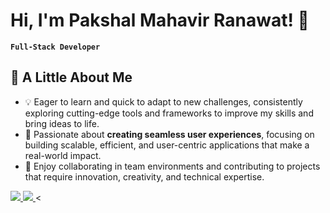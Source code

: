 # Hi, I'm Pakshal Mahavir Ranawat! 👋
**`Full-Stack Developer`**

## 🚀 A Little About Me

- 💡 Eager to learn and quick to adapt to new challenges, consistently exploring cutting-edge tools and frameworks to improve my skills and bring ideas to life.
- 🔧 Passionate about **creating seamless user experiences**, focusing on building scalable, efficient, and user-centric applications that make a real-world impact.
- 🤝 Enjoy collaborating in team environments and contributing to projects that require innovation, creativity, and technical expertise.

<p align="left">
	<a href="https://www.linkedin.com/in/pakshal-ranawat/">
		<img src="https://img.shields.io/badge/LinkedIn-0077B5?style=for-the-badge&logo=linkedin&logoColor=white" />
	</a>
  <a href="https://mailto:ranawatpakshal310800@gmail.com">
		<img src="https://img.shields.io/badge/Gmail-D14836?style=for-the-badge&logo=gmail&logoColor=white" />
	</a>
  <
</p>
